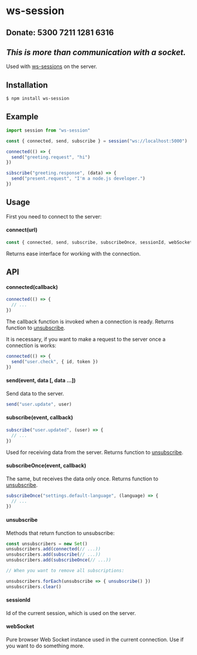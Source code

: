 # ws-session
## Donate: 5300 7211 1281 6316
## *This is more than communication with a socket.*

Used with [ws-sessions](https://www.npmjs.com/package/ws-sessions) on the server.

## Installation

```bash
$ npm install ws-session
```

## Example

```js
import session from "ws-session"

const { connected, send, subscribe } = session("ws://localhost:5000")

connected(() => {
  send("greeting.request", "hi")
})

sibscribe("greeting.response", (data) => {
  send("present.request", "I'm a node.js developer.")
})
```

## Usage

First you need to connect to the server:

#### connect(url)

```js
const { connected, send, subscribe, subscribeOnce, sessionId, webSocket } = connect("ws://localhost:5000")
```

Returns ease interface for working with the connection.

## API

#### connected(callback)

```js
connected(() => {
  // ...
})
```

The callback function is invoked when a connection is ready. Returns function to [unsubscribe](https://www.npmjs.com/package/ws-session#unsubscribe).

It is necessary, if you want to make a request to the server once a connection is works:

```js
connected(() => {
  send("user.check", { id, token })
})
```

#### send(event, data [, data ...])

Send data to the server.

```js
send("user.update", user)
```

#### subscribe(event, callback)

```js
subscribe("user.updated", (user) => {
  // ...
})
```

Used for receiving data from the server. Returns function to [unsubscribe](https://www.npmjs.com/package/ws-session#unsubscribe).

#### subscribeOnce(event, callback)

The same, but receives the data only once. Returns function to [unsubscribe](https://www.npmjs.com/package/ws-session#unsubscribe).

```js
subscribeOnce("settings.default-language", (language) => {
  // ...
})
```

#### unsubscribe

Methods that return function to unsubscribe:

```js
const unsubscribers = new Set()
unsubscribers.add(connected(// ...))
unsubscribers.add(subscribe(// ...))
unsubscribers.add(subscribeOnce(// ...))

// When you want to remove all subscriptions:

unsubscribers.forEach(unsubscribe => { unsubscribe() })
unsubscribers.clear()
```

#### sessionId

Id of the current session, which is used on the server.

#### webSocket

Pure browser Web Socket instance used in the current connection. Use if you want to do something more.